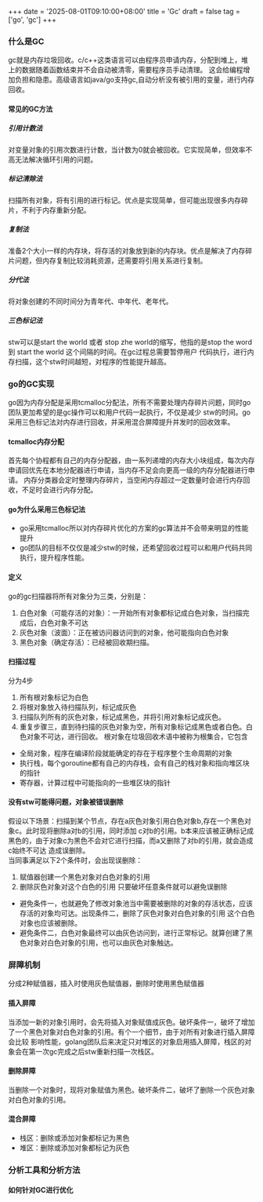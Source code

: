 +++
date = '2025-08-01T09:10:00+08:00'
title = 'Gc'
draft = false
tag = ['go', 'gc']
+++
### 什么是GC
gc就是内存垃圾回收。c/c++这类语言可以由程序员申请内存，分配到堆上，堆上的数据随着函数结束并不会自动被清零，需要程序员手动清理。
这会给编程增加负担和隐患。高级语言如java/go支持gc,自动分析没有被引用的变量，进行内存回收。
#### 常见的GC方法
##### 引用计数法
对变量对象的引用次数进行计数，当计数为0就会被回收。它实现简单，但效率不高无法解决循环引用的问题。
##### 标记清除法
扫描所有对象，将有引用的进行标记。优点是实现简单，但可能出现很多内存碎片，不利于内存重新分配。
##### 复制法
准备2个大小一样的内存块，将存活的对象放到新的内存块。优点是解决了内存碎片问题，但内存复制比较消耗资源，还需要将引用关系进行复制。
##### 分代法
将对象创建的不同时间分为青年代、中年代、老年代。
##### 三色标记法
stw可以是start the world 或者 stop zhe world的缩写，他指的是stop the word 到 start the world 这个间隔的时间。在gc过程总需要暂停用户
代码执行，进行内存扫描，这个stw时间越短，对程序的性能提升越高。
### go的GC实现
go因为内存分配是采用tcmalloc分配法，所有不需要处理内存碎片问题，同时go团队更加希望的是gc操作可以和用户代码一起执行，不仅是减少
stw的时间。go采用三色标记法对内存进行回收，并采用混合屏障提升并发时的回收效率。
#### tcmalloc内存分配
首先每个协程都有自己的内存分配器，由一系列递增的内存大小块组成，每次内存申请回优先在本地分配器进行申请，当内存不足会向更高一级的内存分配器进行申请。
内存分类器会定时整理内存碎片，当空闲内存超过一定数量时会进行内存回收，不足时会进行内存分配。
#### go为什么采用三色标记法
* go采用tcmalloc所以对内存碎片优化的方案的gc算法并不会带来明显的性能提升
* go团队的目标不仅仅是减少stw的时候，还希望回收过程可以和用户代码共同执行，提升程序性能。
#### 定义
go的gc扫描器将所有对象分为三类，分别是：
1. 白色对象（可能存活的对象）：一开始所有对象都标记成白色对象，当扫描完成后，白色对象不可达
2. 灰色对象（波面）：正在被访问器访问到的对象，他可能指向白色对象
3. 黑色对象（确定存活）：已经被回收期扫描。
#### 扫描过程
分为4步
1. 所有根对象标记为白色
2. 将根对象放入待扫描队列，标记成灰色
3. 扫描队列所有的灰色对象，标记成黑色，并将引用对象标记成灰色。
4. 重复步骤三，直到待扫描的灰色对象为空，所有对象标记成黑色或者白色。白色对象不可达，进行回收。
根对象在垃圾回收术语中被称为根集合，它包含
* 全局对象，程序在编译阶段就能确定的存在于程序整个生命周期的对象
* 执行栈，每个goroutine都有自己的内存栈，会有自己的栈对象和指向堆区块的指针
* 寄存器，计算过程中可能指向的一些堆区块的指针
#### 没有stw可能得问题，对象被错误删除
假设以下场景：扫描到某个节点，存在a灰色对象引用白色对象b,存在一个黑色对象c。此时现将删除a对b的引用，同时添加
c对b的引用。b本来应该被正确标记成黑色的，由于对象c为黑色不会对它进行扫描，而a又删除了对b的引用，就会造成c始终不可达
造成误删除。  
当同事满足以下2个条件时，会出现误删除：
1. 赋值器创建一个黑色对象对白色对象的引用
2. 删除灰色对象对这个白色的引用
只要破坏任意条件就可以避免误删除
* 避免条件一，也就避免了修改对象池当中需要被删除的对象的存活状态，应该存活的对象均可达。出现条件二，删除了灰色对象对白色对象的引用
这个白色对象也应该被删除。
* 避免条件二，白色对象最终可以由灰色访问到，进行正常标记。就算创建了黑色对象对白色对象的引用，也可以由灰色对象触达。
### 屏障机制
分成2种赋值器，插入时使用灰色赋值器，删除时使用黑色赋值器
#### 插入屏障
当添加一新的对象引用时，会先将插入对象赋值成灰色。破坏条件一，破坏了增加了一个黑色对象对白色对象的引用。有个一个细节，由于对所有对象进行插入屏障会比较
影响性能，golang团队后来决定只对堆区的对象启用插入屏障，栈区的对象会在第一次gc完成之后stw重新扫描一次栈区。
#### 删除屏障
当删除一个对象时，现将对象赋值为黑色。破坏条件二，破坏了删除一个灰色对象对白色对象的引用。
#### 混合屏障
* 栈区：删除或添加对象都标记为黑色
* 堆区：删除或添加对象都标记为灰色
### 分析工具和分析方法

#### 如何针对GC进行优化
